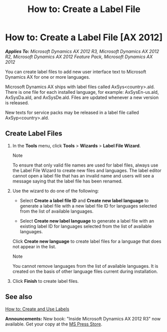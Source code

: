 ﻿---
title: 'How to: Create a Label File'
TOCTitle: 'How to: Create a Label File'
ms:assetid: 9881afb0-6b2a-409b-8c88-b3f76d6d0721
ms:mtpsurl: https://msdn.microsoft.com/en-us/library/Aa844896(v=AX.60)
ms:contentKeyID: 35247920
ms.date: 05/18/2015
mtps_version: v=AX.60
---

# How to: Create a Label File [AX 2012]


_**Applies To:** Microsoft Dynamics AX 2012 R3, Microsoft Dynamics AX 2012 R2, Microsoft Dynamics AX 2012 Feature Pack, Microsoft Dynamics AX 2012_

You can create label files to add new user interface text to Microsoft Dynamics AX for one or more languages.

Microsoft Dynamics AX ships with label files called AxSys\<country\>.ald. There is one file for each installed language, for example: AxSysEn-us.ald, AxSysDa.ald, and AxSysDe.ald. Files are updated whenever a new version is released.

New texts for service packs may be released in a label file called AxSyp\<country\>.ald.

## Create Label Files

1.  In the **Tools** menu, click **Tools** \> **Wizards** \> **Label File Wizard**.
    

    > [!NOTE]
    > <P>To ensure that only valid file names are used for label files, always use the Label File Wizard to create new files and languages. The label editor cannot open a label file that has an invalid name and users will see a message saying that the label file has been renamed.</P>



2.  Use the wizard to do one of the following:
    
      - Select **Create a label file ID** and **Create new label language** to generate a label file with a new label file ID for languages selected from the list of available languages.
    
      - Select **Create new label language** to generate a label file with an existing label ID for languages selected from the list of available languages.
    
    Click **Create new language** to create label files for a language that does not appear in the list.
    

    > [!NOTE]
    > <P>You cannot remove languages from the list of available languages. It is created on the basis of other language files current during installation.</P>



3.  Click **Finish** to create label files.

## See also

[How to: Create and Use Labels](how-to-create-and-use-labels.md)

  
**Announcements:** New book: "Inside Microsoft Dynamics AX 2012 R3" now available. Get your copy at the [MS Press Store](https://www.microsoftpressstore.com/store/inside-microsoft-dynamics-ax-2012-r3-9780735685109).

